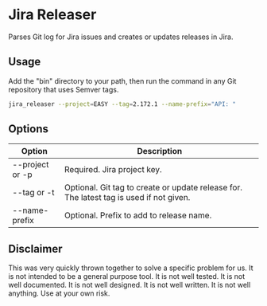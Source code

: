 # Jira Releaser

Parses Git log for Jira issues and creates or updates releases in Jira.

## Usage

Add the "bin" directory to your path, then run the command in any Git repository that uses Semver tags.

```bash
jira_releaser --project=EASY --tag=2.172.1 --name-prefix="API: "
```

## Options
| Option          | Description                                                                             |
|-----------------|-----------------------------------------------------------------------------------------|
| --project or -p | Required. Jira project key.                                                             |
| --tag or -t     | Optional. Git tag to create or update release for. The latest tag is used if not given. |
| --name-prefix   | Optional. Prefix to add to release name.                                                |

## Disclaimer

This was very quickly thrown together to solve a specific problem for us. It is not intended to be a general purpose tool. It is not well tested. It is not well documented. It is not well designed. It is not well written. It is not well anything. Use at your own risk.
